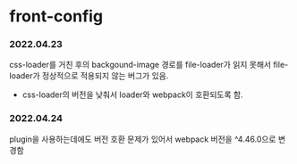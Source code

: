 # front-config

### 2022.04.23
css-loader를 거친 후의 backgound-image 경로를 file-loader가 읽지 못해서 file-loader가 정상적으로 적용되지 않는 버그가 있음.
- css-loader의 버전을 낮춰서 loader와 webpack이 호환되도록 함.

### 2022.04.24
plugin을 사용하는데에도 버전 호환 문제가 있어서 webpack 버전을 ^4.46.0으로 변경함